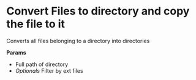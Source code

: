 # Convert Files to directory and copy the file to it

Converts all files belonging to a directory into directories

**Params**
- Full path of directory
- *Optionals* Filter by ext files
